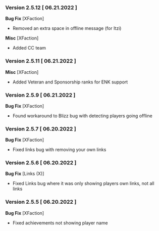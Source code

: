 ### Version 2.5.12 [ 06.21.2022 ]

**Bug Fix**
[XFaction]
- Removed an extra space in offline message (for Itzi)

**Misc**
[XFaction]
- Added CC team

### Version 2.5.11 [ 06.21.2022 ]

**Misc**
[XFaction]
- Added Veteran and Sponsorship ranks for ENK support

### Version 2.5.9 [ 06.21.2022 ]

**Bug Fix**
[XFaction]
- Found workaround to Blizz bug with detecting players going offline

### Version 2.5.7 [ 06.20.2022 ]

**Bug Fix**
[XFaction]
- Fixed links bug with removing your own links

### Version 2.5.6 [ 06.20.2022 ]

**Bug Fix**
[Links (X)]
- Fixed Links bug where it was only showing players own links, not all links

### Version 2.5.5 [ 06.20.2022 ]

**Bug Fix**
[XFaction]
- Fixed achievements not showing player name